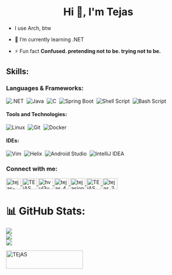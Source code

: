 <h1 align="center">Hi 👋, I'm Tejas </h1>

- I use Arch, btw
  
- 🌱 I’m currently learning .NET
  
- ⚡ Fun fact **Confused. pretending not to be. trying not to be.**
## Skills:

### Languages & Frameworks:


![.NET](https://img.shields.io/badge/.NET-512BD4?style=for-the-badge&logo=dotnet&logoColor=white)&nbsp;
![Java](https://img.shields.io/badge/Java-ED8B00?style=for-the-badge&logo=java&logoColor=white)&nbsp;
![C](https://img.shields.io/badge/C-00599C?style=for-the-badge&logo=c&logoColor=white)&nbsp;
![Spring Boot](https://img.shields.io/badge/Spring_Boot-6DB33F?style=for-the-badge&logo=spring-boot&logoColor=white)&nbsp;
![Shell Script](https://img.shields.io/badge/Shell_Script-121011?style=for-the-badge&logo=gnu-bash&logoColor=white)&nbsp;
![Bash Script](https://img.shields.io/badge/Bash_Script-4EAA25?style=for-the-badge&logo=gnu-bash&logoColor=white)&nbsp;

#### Tools and Technologies:

![Linux](https://img.shields.io/badge/Linux-FCC624?style=for-the-badge&logo=linux&logoColor=black)&nbsp;
![Git](https://img.shields.io/badge/GIT-E44C30?style=for-the-badge&logo=git&logoColor=white)&nbsp;
![Docker](https://img.shields.io/badge/Docker-2496ED?style=for-the-badge&logo=docker&logoColor=white)&nbsp;


#### IDEs:

![Vim](https://img.shields.io/badge/VIM-%2311AB00.svg?style=for-the-badge&logo=vim&logoColor=white)&nbsp;
![Helix](https://img.shields.io/badge/Helix-5D00FF.svg?style=for-the-badge&logo=helix&logoColor=white)&nbsp;
![Android Studio](https://img.shields.io/badge/Android_Studio-3DDC84?style=for-the-badge&logo=android-studio&logoColor=white)&nbsp;
![IntelliJ IDEA](https://img.shields.io/badge/IntelliJ_IDEA-000000.svg?style=for-the-badge&logo=intellij-idea&logoColor=white)&nbsp;


<h3 align="left">Connect with me:</h3>
<p align="left">
  <a href="https://linkedin.com/in/tejas-jondhale-78606b1b9" target="blank">
    <img align="center" src="https://raw.githubusercontent.com/rahuldkjain/github-profile-readme-generator/master/src/images/icons/Social/linked-in-alt.svg" alt="tejas-jondhale-78606b1b9" height="30" width="40" />
  </a>
  <a href="https://t.me/TEjAS_26" target="blank">
    <img align="center" src="https://upload.wikimedia.org/wikipedia/commons/8/82/Telegram_logo.svg" alt="TEjAS_26" height="30" width="40" />
  </a>
  <a href="https://open.spotify.com/user/hvul3v8cg2eqr5ywg3kv7deds" target="blank">
    <img align="center" src="https://raw.githubusercontent.com/rahuldkjain/github-profile-readme-generator/master/src/images/icons/Social/spotify.svg" alt="hvul3v8cg2eqr5ywg3kv7deds" height="30" width="40" />
  </a>
  <a href="https://instagram.com/tejas_4431" target="blank">
    <img align="center" src="https://raw.githubusercontent.com/rahuldkjain/github-profile-readme-generator/master/src/images/icons/Social/instagram.svg" alt="tejas_4431" height="30" width="40" />
  </a>
  <a href="https://twitter.com/tejasjondhale_4" target="blank">
    <img align="center" src="https://raw.githubusercontent.com/rahuldkjain/github-profile-readme-generator/master/src/images/icons/Social/twitter.svg" alt="tejasjondhale_4" height="30" width="40" />
  </a>
  <a href="https://www.reddit.com/user/TEjAS_2606" target="blank">
    <img align="center" src="https://raw.githubusercontent.com/rahuldkjain/github-profile-readme-generator/master/src/images/icons/Social/reddit.svg" alt="TEjAS_2606" height="30" width="40" />
  </a>
  <a href="https://discord.com/users/tejas_0626" target="blank">
    <img align="center" src="https://raw.githubusercontent.com/rahuldkjain/github-profile-readme-generator/master/src/images/icons/Social/discord.svg" alt="tejas_2606" height="30" width="40" />
  </a>
</p>

# 📊 GitHub Stats:
![](https://github-readme-stats.vercel.app/api?username=TEJASJONDHALE&theme=dracula&hide_border=false&include_all_commits=false&count_private=false)<br/>
![](https://github-readme-streak-stats.herokuapp.com/?user=TEJASJONDHALE&theme=dracula&hide_border=false)<br/>
![](https://github-readme-stats.vercel.app/api/top-langs/?username=TEJASJONDHALE&theme=dracula&hide_border=false&include_all_commits=false&count_private=false&layout=compact)

<p><a href="https://www.buymeacoffee.com/TEjAS"> <img align="left" src="https://cdn.buymeacoffee.com/buttons/v2/default-yellow.png" height="50" width="210" alt="TEjAS" /></a></p><br><br>


